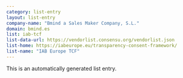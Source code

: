 ```yaml
---
category: list-entry
layout: list-entry
company-name: "Bmind a Sales Maker Company, S.L."
domain: bmind.es
list: iab-tcf
list-data-url: https://vendorlist.consensu.org/vendorlist.json
list-home: https://iabeurope.eu/transparency-consent-framework/
list-name: "IAB Europe TCF"
---
```


This is an automatically generated list entry.
